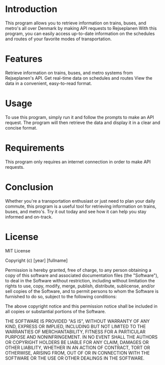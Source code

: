 # Introduction
This program allows you to retrieve information on trains, buses, and metro's all over Denmark by making API requests to Rejseplanen
With this program, you can easily access up-to-date information on the schedules and routes of your favorite modes of transportation.

# Features
Retrieve information on trains, buses, and metro systems from Rejseplanen's API.
Get real-time data on schedules and routes
View the data in a convenient, easy-to-read format.

# Usage
To use this program, simply run it and follow the prompts to make an API request.
The program will then retrieve the data and display it in a clear and concise format.

# Requirements
This program only requires an internet connection in order to make API requests. 

# Conclusion
Whether you're a transportation enthusiast or just need to plan your daily commute, this program is a useful tool for retrieving information on trains, buses, and metro's. Try it out today and see how it can help you stay informed and on-track.

# License
MIT License

Copyright (c) [year] [fullname]

Permission is hereby granted, free of charge, to any person obtaining a copy
of this software and associated documentation files (the "Software"), to deal
in the Software without restriction, including without limitation the rights
to use, copy, modify, merge, publish, distribute, sublicense, and/or sell
copies of the Software, and to permit persons to whom the Software is
furnished to do so, subject to the following conditions:

The above copyright notice and this permission notice shall be included in all
copies or substantial portions of the Software.

THE SOFTWARE IS PROVIDED "AS IS", WITHOUT WARRANTY OF ANY KIND, EXPRESS OR
IMPLIED, INCLUDING BUT NOT LIMITED TO THE WARRANTIES OF MERCHANTABILITY,
FITNESS FOR A PARTICULAR PURPOSE AND NONINFRINGEMENT. IN NO EVENT SHALL THE
AUTHORS OR COPYRIGHT HOLDERS BE LIABLE FOR ANY CLAIM, DAMAGES OR OTHER
LIABILITY, WHETHER IN AN ACTION OF CONTRACT, TORT OR OTHERWISE, ARISING FROM,
OUT OF OR IN CONNECTION WITH THE SOFTWARE OR THE USE OR OTHER DEALINGS IN THE
SOFTWARE.
